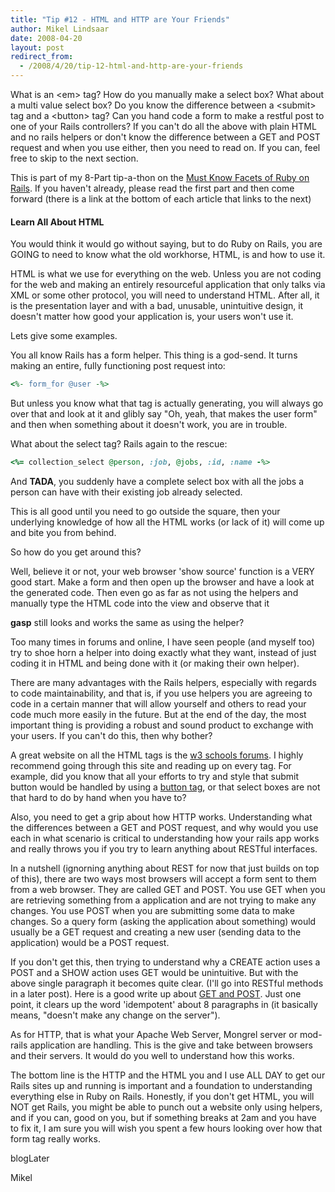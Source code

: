 ```yaml
---
title: "Tip #12 - HTML and HTTP are Your Friends"
author: Mikel Lindsaar
date: 2008-04-20
layout: post
redirect_from:
  - /2008/4/20/tip-12-html-and-http-are-your-friends
---
```

What is an \<em&gt; tag? How do you manually make a select box? What
about a multi value select box? Do you know the difference between a
\<submit&gt; tag and a \<button&gt; tag? Can you hand code a form to
make a restful post to one of your Rails controllers? If you can't do
all the above with plain HTML and no rails helpers or don't know the
difference between a GET and POST request and when you use either, then
you need to read on. If you can, feel free to skip to the next section.

This is part of my 8-Part tip-a-thon on the [Must Know Facets of Ruby on
Rails](https://lindsaar.net/2008/4/17/tip-8-how-learn-ruby-on-rails).
If you haven't already, please read the first part and then come forward
(there is a link at the bottom of each article that links to the next)

#### Learn All About HTML

You would think it would go without saying, but to do Ruby on Rails, you
are GOING to need to know what the old workhorse, HTML, is and how to
use it.

HTML is what we use for everything on the web. Unless you are not coding
for the web and making an entirely resourceful application that only
talks via XML or some other protocol, you will need to understand HTML.
After all, it is the presentation layer and with a bad, unusable,
unintuitive design, it doesn't matter how good your application is, your
users won't use it.

Lets give some examples.

You all know Rails has a form helper. This thing is a god-send. It turns
making an entire, fully functioning post request into:

``` ruby
<%- form_for @user -%>
```

But unless you know what that tag is actually generating, you will
always go over that and look at it and glibly say "Oh, yeah, that makes
the user form" and then when something about it doesn't work, you are in
trouble.

What about the select tag? Rails again to the rescue:

``` ruby
<%= collection_select @person, :job, @jobs, :id, :name -%>
```

And **TADA**, you suddenly have a complete select box with all the jobs
a person can have with their existing job already selected.

This is all good until you need to go outside the square, then your
underlying knowledge of how all the HTML works (or lack of it) will come
up and bite you from behind.

So how do you get around this?

Well, believe it or not, your web browser 'show source' function is a
VERY good start. Make a form and then open up the browser and have a
look at the generated code. Then even go as far as not using the helpers
and manually type the HTML code into the view and observe that it

**gasp** still looks and works the same as using the helper?

Too many times in forums and online, I have seen people (and myself too)
try to shoe horn a helper into doing exactly what they want, instead of
just coding it in HTML and being done with it (or making their own
helper).

There are many advantages with the Rails helpers, especially with
regards to code maintainability, and that is, if you use helpers you are
agreeing to code in a certain manner that will allow yourself and others
to read your code much more easily in the future. But at the end of the
day, the most important thing is providing a robust and sound product to
exchange with your users. If you can't do this, then why bother?

A great website on all the HTML tags is the [w3 schools
forums](http://www.w3schools.com/). I highly recommend going through
this site and reading up on every tag. For example, did you know that
all your efforts to try and style that submit button would be handled by
using a [button
tag](http://particletree.com/features/rediscovering-the-button-element/),
or that select boxes are not that hard to do by hand when you have to?

Also, you need to get a grip about how HTTP works. Understanding what
the differences between a GET and POST request, and why would you use
each in what scenario is critical to understanding how your rails app
works and really throws you if you try to learn anything about RESTful
interfaces.

In a nutshell (ignorning anything about REST for now that just builds on
top of this), there are two ways most browsers will accept a form sent
to them from a web browser. They are called GET and POST. You use GET
when you are retrieving something from a application and are not trying
to make any changes. You use POST when you are submitting some data to
make changes. So a query form (asking the application about something)
would usually be a GET request and creating a new user (sending data to
the application) would be a POST request.

If you don't get this, then trying to understand why a CREATE action
uses a POST and a SHOW action uses GET would be unintuitive. But with
the above single paragraph it becomes quite clear. (I'll go into RESTful
methods in a later post). Here is a good write up about [GET and
POST](http://www.cs.tut.fi/~jkorpela/forms/methods.html). Just one
point, it clears up the word 'idempotent' about 8 paragraphs in (it
basically means, "doesn't make any change on the server").

As for HTTP, that is what your Apache Web Server, Mongrel server or
mod-rails application are handling. This is the give and take between
browsers and their servers. It would do you well to understand how this
works.

The bottom line is the HTTP and the HTML you and I use ALL DAY to get
our Rails sites up and running is important and a foundation to
understanding everything else in Ruby on Rails. Honestly, if you don't
get HTML, you will NOT get Rails, you might be able to punch out a
website only using helpers, and if you can, good on you, but if
something breaks at 2am and you have to fix it, I am sure you will wish
you spent a few hours looking over how that form tag really works.

blogLater

Mikel

